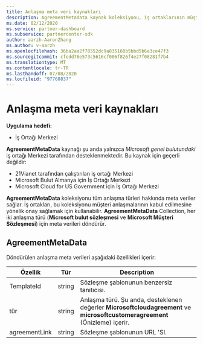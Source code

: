 ```yaml
---
title: Anlaşma meta veri kaynakları
description: AgreementMetadata kaynak koleksiyonu, iş ortaklarının müşteri kabulünün onayını sağlamak için kullanabileceği anlaşma türlerini açıklar.
ms.date: 02/12/2020
ms.service: partner-dashboard
ms.subservice: partnercenter-sdk
author: aarzh-AaronZhang
ms.author: v-aarzh
ms.openlocfilehash: 36ba2aa2f78552dc9a835168b5bbd5b6a3ce47f3
ms.sourcegitcommit: cfedd76e573c5616cf006f826f4e27f08281f7b4
ms.translationtype: MT
ms.contentlocale: tr-TR
ms.lasthandoff: 07/08/2020
ms.locfileid: "97768837"
---
```

# <a name="agreement-metadata-resources"></a>Anlaşma meta veri kaynakları

**Uygulama hedefi:**

- İş Ortağı Merkezi

**AgreementMetaData** kaynağı şu anda yalnızca *Microsoft genel bulutundaki* iş ortağı Merkezi tarafından desteklenmektedir. Bu kaynak için geçerli değildir:

- 21Vianet tarafından çalıştırılan iş ortağı Merkezi
- Microsoft Bulut Almanya için İş Ortağı Merkezi
- Microsoft Cloud for US Government için İş Ortağı Merkezi

**AgreementMetaData** koleksiyonu tüm anlaşma türleri hakkında meta veriler sağlar. İş ortakları, bu koleksiyonu müşteri anlaşmalarının kabul edilmesine yönelik onay sağlamak için kullanabilir. **AgreementMetaData** Collection, her iki anlaşma türü (**Microsoft bulut sözleşmesi** ve **Microsoft Müşteri Sözleşmesi**) için meta verileri döndürür.

## <a name="agreementmetadata"></a>AgreementMetaData

Döndürülen anlaşma meta verileri aşağıdaki özellikleri içerir:

| Özellik      | Tür               | Description                                                                       |
|---------------|--------------------|-----------------------------------------------------------------------------------|
| TemplateId    | string             | Sözleşme şablonunun benzersiz tanıtıcısı.                                       |
| tür          | string             | Anlaşma türü. Şu anda, desteklenen değerler **Microsoftcloudagreement** ve **microsoftcustomeragreement** (Önizleme) içerir. |
| agreementLink | string             | Sözleşme şablonunun URL 'SI.                                                    |
